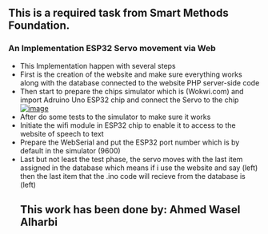 <h2>This is a required task from Smart Methods Foundation.</h2>
<h3>An Implementation ESP32 Servo movement via Web</h3>
<ul>
  <li>This Implementation happen with several steps</li>
  <li>First is the creation of the website and make sure everything works along with the database connected to the website PHP server-side code</li>
  <li>Then start to prepare the chips simulator which is (Wokwi.com) and import Adruino Uno ESP32 chip and connect the Servo to the chip
  <a href="https://ibb.co/jMg2Prh"><img src="https://i.ibb.co/G2cL457/image.png" alt="image" border="0"></a>
  </li>
  <li>After do some tests to the simulator to make sure it works</li>
  <li>Initiate the wifi module in ESP32 chip to enable it to access to the website of speech to text</li>
  <li>Prepare the WebSerial and put the ESP32 port number which is by default in the simulator (9600)</li>
  <li>Last but not least the test phase, the servo moves with the last item assigned in the database which means if i use the website and say (left) then the last item that the .ino code will recieve from the database is (left)</li>
</p>

<h2>This work has been done by: Ahmed Wasel Alharbi</h2>
